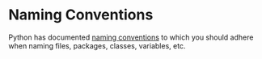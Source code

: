 # Naming Conventions

Python has documented [naming conventions](https://www.python.org/dev/peps/pep-0008/#naming-conventions) to which you should adhere when naming files, packages, classes, variables, etc.
